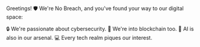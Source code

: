 Greetings! 🛡️ We're No Breach, and you've found your way to our digital space:

🔒 We're passionate about cybersecurity.
🔗 We're into blockchain too.
🤖 AI is also in our arsenal.
💻 Every tech realm piques our interest.
  
